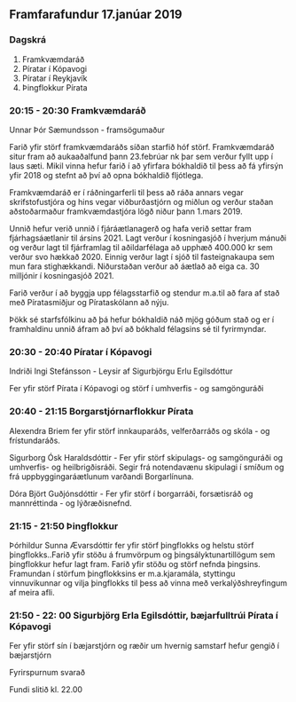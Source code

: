 ## Framfarafundur 17.janúar 2019 

### Dagskrá 
1. Framkvæmdaráð 
2. Píratar í Kópavogi 
3. Píratar í Reykjavík 
4. Þingflokkur Pírata 

### 20:15 - 20:30 Framkvæmdaráð 
Unnar Þór Sæmundsson - framsögumaður 

Farið yfir störf framkvæmdaráðs síðan starfið hóf störf. Framkvæmdaráð situr fram að aukaaðalfund þann 23.febrúar nk þar sem verður fyllt upp í laus sæti. 
Mikil vinna hefur farið í að yfirfara bókhaldið til þess að fá yfirsýn yfir 2018 og stefnt að því að opna bókhaldið fljótlega.

Framkvæmdaráð er í ráðningarferli til þess að ráða annars vegar skrifstofustjóra og hins vegar viðburðastjórn og miðlun og verður staðan aðstoðarmaður framkvæmdastjóra lögð niður þann 1.mars 2019. 

Unnið hefur verið unnið í fjáráætlanagerð og hafa verið settar fram fjárhagsáætlanir til ársins 2021. Lagt verður í kosningasjóð í hverjum mánuði og verður lagt til fjárframlag til aðildarfélaga að upphæð 400.000 kr sem verður svo hækkað 2020. Einnig verður lagt í sjóð til fasteignakaupa sem mun fara stighækkandi. Niðurstaðan verður að áætlað að eiga ca. 30 milljónir í kosningasjóð 2021. 

Farið verður í að byggja upp félagsstarfið og stendur m.a.til að fara af stað með Píratasmiðjur og Pírataskólann að nýju. 

Þökk sé starfsfólkinu að þá hefur bókhaldið náð mjög góðum stað og er í framhaldinu unnið áfram að því að bókhald félagsins sé til fyrirmyndar. 


### 20:30  - 20:40 Píratar í Kópavogi
Indriði Ingi Stefánsson - Leysir af Sigurbjörgu Erlu Egilsdóttur

Fer yfir störf Pírata í Kópavogi og störf í umhverfis - og samgönguráði

 
### 20:40 - 21:15 Borgarstjórnarflokkur Pírata 

Alexendra Briem fer yfir störf innkauparáðs, velferðarráðs og skóla - og frístundaráðs. 

Sigurborg Ósk Haraldsdóttir - Fer yfir störf skipulags- og samgönguráði og umhverfis- og heilbrigðisráði. Segir frá notendavænu skipulagi í smíðum og frá uppbyggingaráætlunum varðandi Borgarlínuna. 

Dóra Björt Guðjónsdóttir - Fer yfir störf í borgarráði, forsætisráð og mannréttinda - og lýðræðisnefnd. 



### 21:15 - 21:50 Þingflokkur
Þórhildur Sunna Ævarsdóttir fer yfir störf þingflokks og helstu störf þingflokks..Farið yfir stöðu á frumvörpum og þingsályktunartillögum sem þingflokkur hefur lagt fram. Farið yfir stöðu og störf nefnda þingsins. Framundan í störfum þingflokksins er m.a.kjaramála, styttingu vinnuvikunnar og vilja þingflokks til þess að vinna með verkalýðshreyfingum af meira afli. 

### 21:50 - 22: 00 Sigurbjörg Erla Egilsdóttir, bæjarfulltrúi Pírata í Kópavogi 
Fer yfir störf sín í bæjarstjórn og ræðir um hvernig samstarf hefur gengið í bæjarstjórn 


Fyrirspurnum svarað 

Fundi slitið kl. 22.00 














